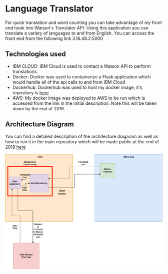 # Language Translator 
For quick translation and word counting you can take advantage of my front end hook into Watson's Translator API. Using this applicaiton you can translate a variety of languages to and from English. You can access the front end from the following link 3.16.48.2:5000


## Technologies used
 - IBM CLOUD: IBM Cloud is used to contact a Watson API to perform translations.
 - Docker: Docker was used to containerize a Flask application which would handle all of the api calls to and from IBM Cloud
 - Dockerhub: Dockerhub was used to host my docker image, it's repository is [here](https://hub.docker.com/repository/docker/taflagg/cloudproject)
 - AWS: My docker image was deployed to AWS to be run which is accessed from the link in the initial description. Note this will be taken down by the end of 2019. 
 
 
## Architecture Diagram
 
 You can find a detialed description of the architecture diagaram as well as how to run it in the main repository which will be made public at the end of 2019 [here](https://github.com/tf3193/marist-mscs621-2019-TroyFlagg)

![images](images/architecture.png)
